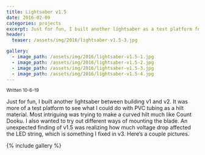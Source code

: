```yaml
---
title: Lightsaber v1.5
date: 2016-02-09
categories: projects
excerpt: Just for fun, I built another lightsaber as a test platform for different hilt designs and blade mounting ideas.
header:
  teaser: /assets/img/2016/lightsaber-v1.5-3.jpg

gallery:
  - image_path: /assets/img/2016/lightsaber-v1.5-1.jpg
  - image_path: /assets/img/2016/lightsaber-v1.5-2.jpg
  - image_path: /assets/img/2016/lightsaber-v1.5-3.jpg
  - image_path: /assets/img/2016/lightsaber-v1.5-4.jpg
---
```


<sub>Written 10-6-19</sub>

Just for fun, I built another lightsaber between building v1 and v2. It was more of a test platform to see what I could do with PVC tubing as a hilt material. Most intriguing was trying to make a curved hilt much like Count Dooku. I also wanted to try out different ways of mounting the blade. An unexpected finding of v1.5 was realizing how much voltage drop affected the LED string, which is something I fixed in v3. Here’s a couple pictures.

{% include gallery %}
